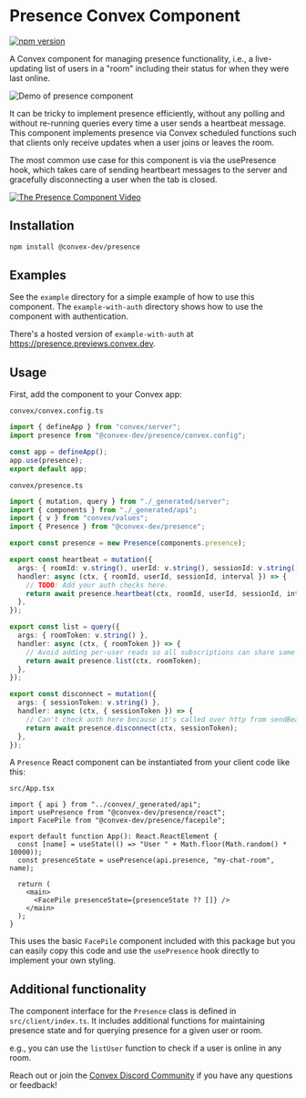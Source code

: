 # Presence Convex Component

[![npm version](https://badge.fury.io/js/@convex-dev%2Fpresence.svg)](https://badge.fury.io/js/@convex-dev%2Fpresence)

A Convex component for managing presence functionality, i.e., a live-updating
list of users in a "room" including their status for when they were last online.

![Demo of presence component](https://raw.githubusercontent.com/get-convex/presence/main/presence.gif)

It can be tricky to implement presence efficiently, without any polling and
without re-running queries every time a user sends a heartbeat message. This
component implements presence via Convex scheduled functions such that clients
only receive updates when a user joins or leaves the room.

The most common use case for this component is via the usePresence hook, which
takes care of sending heartbeart messages to the server and gracefully
disconnecting a user when the tab is closed.

[![The Presence Component Video](https://img.youtube.com/vi/ZZTm_NtWJrs/0.jpg)](https://www.youtube.com/watch?v=ZZTm_NtWJrs)

## Installation

```bash
npm install @convex-dev/presence
```

## Examples

See the `example` directory for a simple example of how to use this component. The `example-with-auth` directory shows how to use the component with authentication.

There's a hosted version of `example-with-auth` at https://presence.previews.convex.dev.

## Usage

First, add the component to your Convex app:

`convex/convex.config.ts`

```ts
import { defineApp } from "convex/server";
import presence from "@convex-dev/presence/convex.config";

const app = defineApp();
app.use(presence);
export default app;
```

`convex/presence.ts`

```ts
import { mutation, query } from "./_generated/server";
import { components } from "./_generated/api";
import { v } from "convex/values";
import { Presence } from "@convex-dev/presence";

export const presence = new Presence(components.presence);

export const heartbeat = mutation({
  args: { roomId: v.string(), userId: v.string(), sessionId: v.string(), interval: v.number() },
  handler: async (ctx, { roomId, userId, sessionId, interval }) => {
    // TODO: Add your auth checks here.
    return await presence.heartbeat(ctx, roomId, userId, sessionId, interval);
  },
});

export const list = query({
  args: { roomToken: v.string() },
  handler: async (ctx, { roomToken }) => {
    // Avoid adding per-user reads so all subscriptions can share same cache.
    return await presence.list(ctx, roomToken);
  },
});

export const disconnect = mutation({
  args: { sessionToken: v.string() },
  handler: async (ctx, { sessionToken }) => {
    // Can't check auth here because it's called over http from sendBeacon.
    return await presence.disconnect(ctx, sessionToken);
  },
});
```

A `Presence` React component can be instantiated from your client code like this:

`src/App.tsx`

```tsx
import { api } from "../convex/_generated/api";
import usePresence from "@convex-dev/presence/react";
import FacePile from "@convex-dev/presence/facepile";

export default function App(): React.ReactElement {
  const [name] = useState(() => "User " + Math.floor(Math.random() * 10000));
  const presenceState = usePresence(api.presence, "my-chat-room", name);

  return (
    <main>
      <FacePile presenceState={presenceState ?? []} />
    </main>
  );
}
```

This uses the basic `FacePile` component included with this package but you can
easily copy this code and use the `usePresence` hook directly to implement your
own styling.

## Additional functionality

The component interface for the `Presence` class is defined in
`src/client/index.ts`. It includes additional functions for maintaining presence
state and for querying presence for a given user or room.

e.g., you can use the `listUser` function to check if a user is online in any room.

Reach out or join the [Convex Discord Community](https://convex.dev/community) if you have any questions or feedback!
